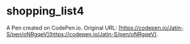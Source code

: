 # shopping_list4

A Pen created on CodePen.io. Original URL: [https://codepen.io/Jatin-S/pen/oNRgqeV](https://codepen.io/Jatin-S/pen/oNRgqeV).

